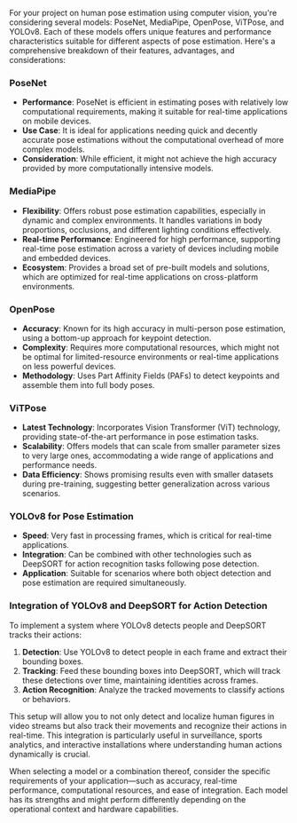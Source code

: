 For your project on human pose estimation using computer vision, you're considering several models: PoseNet, MediaPipe, OpenPose, ViTPose, and YOLOv8. Each of these models offers unique features and performance characteristics suitable for different aspects of pose estimation. Here's a comprehensive breakdown of their features, advantages, and considerations:

### PoseNet

- **Performance**: PoseNet is efficient in estimating poses with relatively low computational requirements, making it suitable for real-time applications on mobile devices.
- **Use Case**: It is ideal for applications needing quick and decently accurate pose estimations without the computational overhead of more complex models.
- **Consideration**: While efficient, it might not achieve the high accuracy provided by more computationally intensive models.

### MediaPipe

- **Flexibility**: Offers robust pose estimation capabilities, especially in dynamic and complex environments. It handles variations in body proportions, occlusions, and different lighting conditions effectively.
- **Real-time Performance**: Engineered for high performance, supporting real-time pose estimation across a variety of devices including mobile and embedded devices.
- **Ecosystem**: Provides a broad set of pre-built models and solutions, which are optimized for real-time applications on cross-platform environments.

### OpenPose

- **Accuracy**: Known for its high accuracy in multi-person pose estimation, using a bottom-up approach for keypoint detection.
- **Complexity**: Requires more computational resources, which might not be optimal for limited-resource environments or real-time applications on less powerful devices.
- **Methodology**: Uses Part Affinity Fields (PAFs) to detect keypoints and assemble them into full body poses.

### ViTPose

- **Latest Technology**: Incorporates Vision Transformer (ViT) technology, providing state-of-the-art performance in pose estimation tasks.
- **Scalability**: Offers models that can scale from smaller parameter sizes to very large ones, accommodating a wide range of applications and performance needs.
- **Data Efficiency**: Shows promising results even with smaller datasets during pre-training, suggesting better generalization across various scenarios.

### YOLOv8 for Pose Estimation

- **Speed**: Very fast in processing frames, which is critical for real-time applications.
- **Integration**: Can be combined with other technologies such as DeepSORT for action recognition tasks following pose detection.
- **Application**: Suitable for scenarios where both object detection and pose estimation are required simultaneously.

### Integration of YOLOv8 and DeepSORT for Action Detection

To implement a system where YOLOv8 detects people and DeepSORT tracks their actions:

1. **Detection**: Use YOLOv8 to detect people in each frame and extract their bounding boxes.
2. **Tracking**: Feed these bounding boxes into DeepSORT, which will track these detections over time, maintaining identities across frames.
3. **Action Recognition**: Analyze the tracked movements to classify actions or behaviors.

This setup will allow you to not only detect and localize human figures in video streams but also track their movements and recognize their actions in real-time. This integration is particularly useful in surveillance, sports analytics, and interactive installations where understanding human actions dynamically is crucial.

When selecting a model or a combination thereof, consider the specific requirements of your application—such as accuracy, real-time performance, computational resources, and ease of integration. Each model has its strengths and might perform differently depending on the operational context and hardware capabilities.